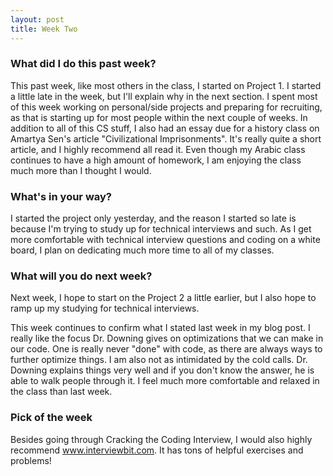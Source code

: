 ```yaml
---
layout: post
title: Week Two
---
```


### What did I do this past week?
This past week, like most others in the class, I started on Project 1. I started a little late in the week, but I'll explain why in the next section. I spent most of this week working on personal/side projects and preparing for recruiting, as that is starting up for most people within the next couple of weeks. In addition to all of this CS stuff, I also had an essay due for a history class on Amartya Sen's article "Civilizational Imprisonments". It's really quite a short article, and I highly recommend all read it. Even though my Arabic class continues to have a high amount of homework, I am enjoying the class much more than I thought I would.

### What's in your way?
I started the project only yesterday, and the reason I started so late is because I'm trying to study up for technical interviews and such. As I get more comfortable with technical interview questions and coding on a white board, I plan on dedicating much more time to all of my classes.

### What will you do next week?
Next week, I hope to start on the Project 2 a little earlier, but I also hope to ramp up my studying for technical interviews.

This week continues to confirm what I stated last week in my blog post. I really like the focus Dr. Downing gives on optimizations that we can make in our code. One is really never "done" with code, as there are always ways to further optimize things. I am also not as intimidated by the cold calls. Dr. Downing explains things very well and if you don't know the answer, he is able to walk people through it. I feel much more comfortable and relaxed in the class than last week.

### Pick of the week
Besides going through Cracking the Coding Interview, I would also highly recommend www.interviewbit.com. It has tons of helpful exercises and problems!
